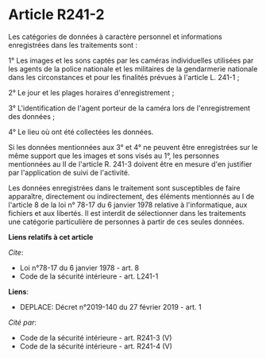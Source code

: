 # Article R241-2

Les catégories de données à caractère personnel et informations enregistrées dans les traitements sont : 

1° Les images et les sons captés par les caméras individuelles utilisées par les agents de la police nationale et les
militaires de la gendarmerie nationale dans les circonstances et pour les finalités prévues à l'article L. 241-1 ; 

2° Le jour et les plages horaires d'enregistrement ; 

3° L'identification de l'agent porteur de la caméra lors de l'enregistrement des données ; 

4° Le lieu où ont été collectées les données. 

Si les données mentionnées aux 3° et 4° ne peuvent être enregistrées sur le même support que les images et sons visés au 1°,
les personnes mentionnées au II de l'article R. 241-3 doivent être en mesure d'en justifier par l'application de suivi de
l'activité. 

Les données enregistrées dans le traitement sont susceptibles de faire apparaître, directement ou indirectement, des éléments
mentionnés au I de l'article 8 de la loi n° 78-17 du 6 janvier 1978 relative à l'informatique, aux fichiers et aux libertés.
Il est interdit de sélectionner dans les traitements une catégorie particulière de personnes à partir de ces seules données.

**Liens relatifs à cet article**

_Cite_:

  - Loi n°78-17 du 6 janvier 1978 - art. 8
  - Code de la sécurité intérieure - art. L241-1

**Liens**:

  - DEPLACE: Décret n°2019-140 du 27 février 2019 - art. 1

_Cité par_:

  - Code de la sécurité intérieure - art. R241-3 (V)
  - Code de la sécurité intérieure - art. R241-4 (V)
